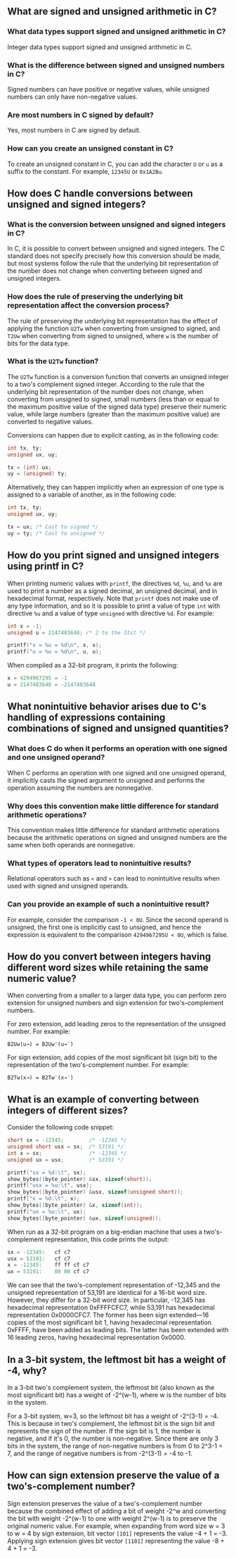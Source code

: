 ## What are signed and unsigned arithmetic in C?

### What data types support signed and unsigned arithmetic in C?

Integer data types support signed and unsigned arithmetic in C.

### What is the difference between signed and unsigned numbers in C?

Signed numbers can have positive or negative values, while unsigned numbers can only have non-negative values.

### Are most numbers in C signed by default?

Yes, most numbers in C are signed by default.

### How can you create an unsigned constant in C?

To create an unsigned constant in C, you can add the character `U` or `u` as a suffix to the constant. For example, `12345U` or `0x1A2Bu`.
## How does C handle conversions between unsigned and signed integers?

### What is the conversion between unsigned and signed integers in C?

In C, it is possible to convert between unsigned and signed integers. The C standard does not specify precisely how this conversion should be made, but most systems follow the rule that the underlying bit representation of the number does not change when converting between signed and unsigned integers.

### How does the rule of preserving the underlying bit representation affect the conversion process?

The rule of preserving the underlying bit representation has the effect of applying the function `U2Tw` when converting from unsigned to signed, and `T2Uw` when converting from signed to unsigned, where `w` is the number of bits for the data type.

### What is the `U2Tw` function?

The `U2Tw` function is a conversion function that converts an unsigned integer to a two's complement signed integer. According to the rule that the underlying bit representation of the number does not change, when converting from unsigned to signed, small numbers (less than or equal to the maximum positive value of the signed data type) preserve their numeric value, while large numbers (greater than the maximum positive value) are converted to negative values.

Conversions can happen due to explicit casting, as in the following code:
```c
int tx, ty;
unsigned ux, uy;

tx = (int) ux;
uy = (unsigned) ty;
```

Alternatively, they can happen implicitly when an expression of one type is assigned to a variable of another, as in the following code:
```c
int tx, ty;
unsigned ux, uy;

tx = ux; /* Cast to signed */
uy = ty; /* Cast to unsigned */
```
## How do you print signed and unsigned integers using printf in C?

When printing numeric values with `printf`, the directives `%d`, `%u`, and `%x` are used to print a number as a signed decimal, an unsigned decimal, and in hexadecimal format, respectively. Note that `printf` does not make use of any type information, and so it is possible to print a value of type `int` with directive `%u` and a value of type `unsigned` with directive `%d`. For example:
```c
int x = -1;
unsigned u = 2147483648; /* 2 to the 31st */

printf("x = %u = %d\n", x, x);
printf("u = %u = %d\n", u, u);
```
When compiled as a 32-bit program, it prints the following:
```c
x = 4294967295 = -1
u = 2147483648 = -2147483648
```

## What nonintuitive behavior arises due to C's handling of expressions containing combinations of signed and unsigned quantities?

### What does C do when it performs an operation with one signed and one unsigned operand?

When C performs an operation with one signed and one unsigned operand, it implicitly casts the signed argument to unsigned and performs the operation assuming the numbers are nonnegative.

### Why does this convention make little difference for standard arithmetic operations?

This convention makes little difference for standard arithmetic operations because the arithmetic operations on signed and unsigned numbers are the same when both operands are nonnegative.

### What types of operators lead to nonintuitive results?

Relational operators such as `<` and `>` can lead to nonintuitive results when used with signed and unsigned operands.

### Can you provide an example of such a nonintuitive result?

For example, consider the comparison `-1 < 0U`. Since the second operand is unsigned, the first one is implicitly cast to unsigned, and hence the expression is equivalent to the comparison `4294967295U < 0U`, which is false.

## How do you convert between integers having different word sizes while retaining the same numeric value?

When converting from a smaller to a larger data type, you can perform zero extension for unsigned numbers and sign extension for two's-complement numbers.

For zero extension, add leading zeros to the representation of the unsigned number. For example:

`B2Uw(u→) = B2Uw′(u→′)`

For sign extension, add copies of the most significant bit (sign bit) to the representation of the two's-complement number. For example:

`B2Tw(x→) = B2Tw′(x→′)`

## What is an example of converting between integers of different sizes?

Consider the following code snippet:
```c
short sx = -12345;        /* -12345 */
unsigned short usx = sx;  /* 53191 */
int x = sx;               /* -12345 */
unsigned ux = usx;        /* 53191 */

printf("sx = %d:\t", sx);
show_bytes((byte_pointer) &sx, sizeof(short));
printf("usx = %u:\t", usx);
show_bytes((byte_pointer) &usx, sizeof(unsigned short));
printf("x = %d:\t", x);
show_bytes((byte_pointer) &x, sizeof(int));
printf("ux = %u:\t", ux);
show_bytes((byte_pointer) &ux, sizeof(unsigned));
```
When run as a 32-bit program on a big-endian machine that uses a two's-complement representation, this code prints the output:
```c
sx = -12345:   cf c7
usx = 53191:   cf c7
x = -12345:    ff ff cf c7
ux = 53191:    00 00 cf c7
```
We can see that the two's-complement representation of -12,345 and the unsigned representation of 53,191 are identical for a 16-bit word size. However, they differ for a 32-bit word size. In particular, -12,345 has hexadecimal representation 0xFFFFCFC7, while 53,191 has hexadecimal representation 0x0000CFC7. The former has been sign extended—16 copies of the most significant bit 1, having hexadecimal representation 0xFFFF, have been added as leading bits. The latter has been extended with 16 leading zeros, having hexadecimal representation 0x0000.

## In a 3-bit system, the leftmost bit has a weight of -4, why?
In a 3-bit two's complement system, the leftmost bit (also known as the most significant bit) has a weight of -2^(w-1), where w is the number of bits in the system.

For a 3-bit system, w=3, so the leftmost bit has a weight of -2^(3-1) = -4. This is because in two's complement, the leftmost bit is the sign bit and represents the sign of the number. If the sign bit is 1, the number is negative, and if it's 0, the number is non-negative. Since there are only 3 bits in the system, the range of non-negative numbers is from 0 to 2^3-1 = 7, and the range of negative numbers is from -2^(3-1) = -4 to -1.

## How can sign extension preserve the value of a two's-complement number?

Sign extension preserves the value of a two's-complement number because the combined effect of adding a bit of weight -2^w and converting the bit with weight -2^(w-1) to one with weight 2^(w-1) is to preserve the original numeric value. For example, when expanding from word size w = 3 to w = 4 by sign extension, bit vector `[101]` represents the value -4 + 1 = -3. Applying sign extension gives bit vector `[1101]` representing the value -8 + 4 + 1 = -3.
